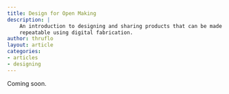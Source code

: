 ```yaml
---
title: Design for Open Making
description: |
    An introduction to designing and sharing products that can be made
    repeatable using digital fabrication.
author: thruflo
layout: article
categories:
- articles
- designing
---
```


Coming soon.